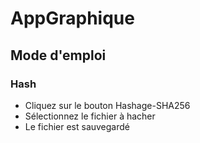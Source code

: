 # AppGraphique

## Mode d'emploi
### Hash
- Cliquez sur le bouton Hashage-SHA256
- Sélectionnez le fichier à hacher
- Le fichier est sauvegardé

 
